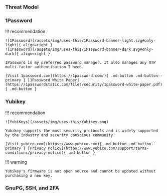 ### Threat Model

### 1Password

!!! recommendation

    ![1Password](/assets/img/uses-this/1Password-banner-light.svg#only-light){ align=right }
    ![1Password](/assets/img/uses-this/1Password-banner-dark.svg#only-dark){ align=right }

    1Password is my preferred password manager. It also manages any OTP multi-factor authentication I need.

    [Visit 1password.com](https://1password.com/){ .md-button .md-button--primary } [1Password White Paper](https://1passwordstatic.com/files/security/1password-white-paper.pdf){ .md-button }

### Yubikey

!!! recommendation

    ![YubiKeys](/assets/img/uses-this/Yubikey.png)

    Yubikey supports the most security protocols and is widely supported by the industry and security conscious community.

    [Visit yubico.com](https://www.yubico.com){ .md-button .md-button--primary } [Privacy Policy](https://www.yubico.com/support/terms-conditions/privacy-notice){ .md-button }

!!! warning

    Yubikey's firmware is not open source and cannot be updated without purchasing a new key.

### GnuPG, SSH, and 2FA
